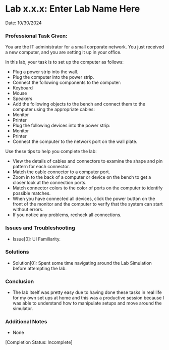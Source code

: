 # Lab x.x.x: Enter Lab Name Here
Date: 10/30/2024

### Professional Task Given:

You are the IT administrator for a small corporate network. You just received a new computer, and you are setting it up in your office.

In this lab, your task is to set up the computer as follows:
- Plug a power strip into the wall.
- Plug the computer into the power strip.
- Connect the following components to the computer:
- Keyboard
- Mouse
- Speakers
- Add the following objects to the bench and connect them to the computer using the appropriate cables:
- Monitor
- Printer
- Plug the following devices into the power strip:
- Monitor
- Printer
- Connect the computer to the network port on the wall plate.

Use these tips to help you complete the lab:

- View the details of cables and connectors to examine the shape and pin pattern for each connector.
- Match the cable connector to a computer port.
- Zoom in to the back of a computer or device on the bench to get a closer look at the connection ports.
- Match connector colors to the color of ports on the computer to identify possible matches.
- When you have connected all devices, click the power button on the front of the monitor and the computer to verify that the system can start without errors.
- If you notice any problems, recheck all connections.


### Issues and Troubleshooting
- Issue[0]: UI Familiarity.

### Solutions
- Solution[0]: Spent some time navigating around the Lab Simulation before attempting the lab.

### Conclusion
- The lab itself was pretty easy due to having done these tasks in real life for my own set ups at home and this was a productive session because I was able to
understand how to manipulate setups and move around the simulator.

### Additional Notes
- None

[Completion Status: Incomplete]
